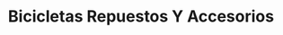 ---
title: "Bicicletas Repuestos Y Accesorios"
url: /apopa/bicicletas-repuestos-y-accesorios/
shop: Fahrrad
---